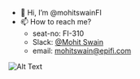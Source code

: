 - 👋 Hi, I’m @mohitswainFI
- 📫 How to reach me?
  -  seat-no: FI-310
  -  Slack: [@Mohit Swain](https://epifi.slack.com/team/U07HF4YJ81H)
  -  email: mohitswain@epifi.com

 ![Alt Text](https://user-images.githubusercontent.com/74038190/225813708-98b745f2-7d22-48cf-9150-083f1b00d6c9.gif)

